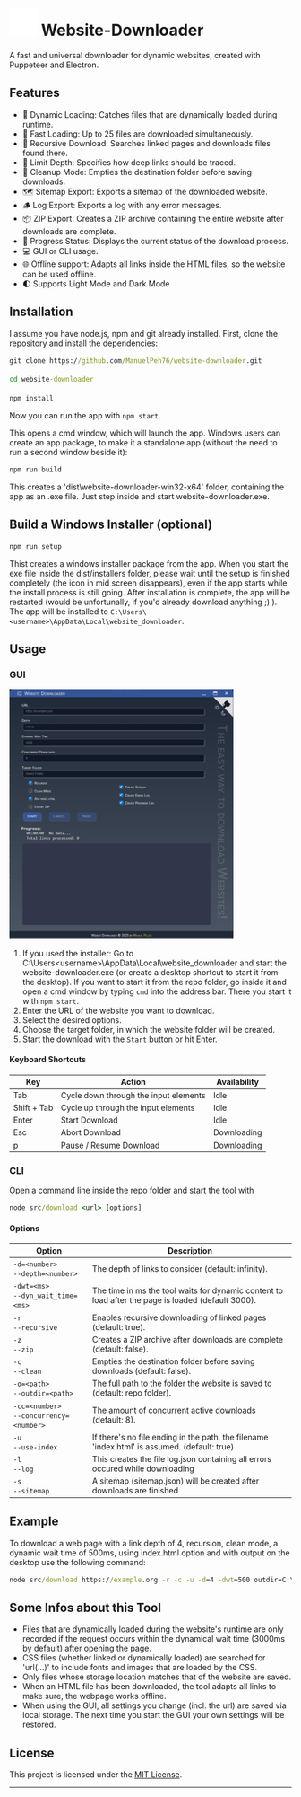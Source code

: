 # <img src="src/img/electron.svg" width="50" height="50"> Website-Downloader
A fast and universal downloader for dynamic websites, created with Puppeteer and Electron.

## Features
- 🔎 Dynamic Loading: Catches files that are dynamically loaded during runtime.
- 🚀 Fast Loading: Up to 25 files are downloaded simultaneously.
- 🔁 Recursive Download: Searches linked pages and downloads files found there.
- 📏 Limit Depth: Specifies how deep links should be traced.
- 🧹 Cleanup Mode: Empties the destination folder before saving downloads.
- 🗺️ Sitemap Export: Exports a sitemap of the downloaded website.
- 🪵 Log Export: Exports a log with any error messages.
- 📦 ZIP Export: Creates a ZIP archive containing the entire website after downloads are complete.
- 🔧 Progress Status: Displays the current status of the download process.
- 💻 GUI or CLI usage.
- 🌐 Offline support: Adapts all links inside the HTML files, so the website can be used offline.
- 🌓 Supports Light Mode and Dark Mode

## Installation
I assume you have node.js, npm and git already installed.
First, clone the repository and install the dependencies:
```cmd
git clone https://github.com/ManuelPeh76/website-downloader.git

cd website-downloader

npm install
```
Now you can run the app with `npm start`. 

This opens a cmd window, which will launch the app. 
Windows users can create an app package, to make it a standalone app (without the need to run a second window beside it):
```cmd
npm run build
```
This creates a 'dist\website-downloader-win32-x64' folder, containing the app as an .exe file.
Just step inside and start website-downloader.exe.

## Build a Windows Installer (optional)
```cmd
npm run setup
```
Thist creates a windows installer package from the app. When you start the exe file inside the dist/installers folder, please wait until the setup is finished completely (the icon in mid screen disappears), even if the app starts while the install process is still going. After installation is complete, the app will be restarted (would be unfortunally, if you'd already download anything ;) ).<br>
The app will be installed to `C:\Users\<username>\AppData\Local\website_downloader`.

## Usage

### GUI
<img src="src/img/app.png" width="400">

  1. If you used the installer: 
Go to C:\Users\<username>\AppData\Local\website_downloader and start the website-downloader.exe (or create a desktop shortcut to start it from the desktop).
If you want to start it from the repo folder, go inside it and open a cmd window by typing `cmd` into the address bar. There you start it with `npm start`.
  2. Enter the URL of the website you want to download.
  3. Select the desired options.
  4. Choose the target folder, in which the website folder will be created.
  5. Start the download with the `Start` button or hit Enter.

#### Keyboard Shortcuts
| Key | Action | Availability |
| --- | --- | --- |
| Tab | Cycle down through the input elements | Idle |
| Shift + Tab | Cycle up through the input elements | Idle |
| Enter | Start Download | Idle |
| Esc | Abort Download | Downloading |
| p | Pause / Resume Download | Downloading |

### CLI
 Open a command line inside the repo folder and start the tool with
 ```cmd
 node src/download <url> [options]
 ```

#### Options
| Option | Description |
| --- | --- |
| `-d=<number>`<br>`--depth=<number>` | The depth of links to consider (default: infinity). |
| `-dwt=<ms>`<br>`--dyn_wait_time=<ms>` | The time in ms the tool waits for dynamic content to load after the page is loaded (default 3000). |
| `-r`<br>`--recursive` | Enables recursive downloading of linked pages (default: true). |
| `-z`<br>`--zip` | Creates a ZIP archive after downloads are complete (default: false). |
| `-c`<br>`--clean` | Empties the destination folder before saving downloads (default: false). |
| `-o=<path>`<br>`--outdir=<path>` | The full path to the folder the website is saved to (default: repo folder). |
| `-cc=<number>`<br>`--concurrency=<number>` | The amount of concurrent active downloads (default: 8). |
| `-u`<br>`--use-index` | If there's no file ending in the path, the filename 'index.html' is assumed. (default: true) |
| `-l`<br>`--log` | This creates the file log.json containing all errors occured while downloading |
|`-s`<br>`--sitemap`|A sitemap (sitemap.json) will be created after downloads are finished|

## Example
To download a web page with a link depth of 4, recursion, clean mode, a dynamic wait time of 500ms, using index.html option and with output on the desktop use the following command:
```cmd
node src/download https://example.org -r -c -u -d=4 -dwt=500 outdir=C:\Users\<username>\Desktop
```

## Some Infos about this Tool

- Files that are dynamically loaded during the website's runtime are only recorded if the request occurs within the dynamical wait time (3000ms by default) after opening the page.
- CSS files (whether linked or dynamically loaded) are searched for 'url(...)' to include fonts and images that are loaded by the CSS.
- Only files whose storage location matches that of the website are saved.
- When an HTML file has been downloaded, the tool adapts all links to make sure, the webpage works offline.
- When using the GUI, all settings you change (incl. the url) are saved via local storage. The next time you start the GUI your own settings will be restored.

## License
This project is licensed under the [MIT License](https://opensource.org/licenses/MIT).

---












